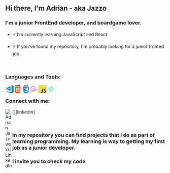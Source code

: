 ## Hi there, I'm Adrian - aka Jazzo

### I'm a junior FrontEnd developer, and boardgame lover.

- ⚡ I’m currently learning JavaScript and React

- ⚡ If you've found my repository, I'm probably looking for a junior fronted job

<br/>

### Languages and Tools:

<img alt='Visual Studio Code' align='left' width='26px' src='https://raw.githubusercontent.com/github/explore/80688e429a7d4ef2fca1e82350fe8e3517d3494d/topics/visual-studio-code/visual-studio-code.png'/>
<img alt='html' align='left' width='26px' src='https://raw.githubusercontent.com/github/explore/80688e429a7d4ef2fca1e82350fe8e3517d3494d/topics/html/html.png'/>
<img alt='css' align='left' width='26px' src='https://raw.githubusercontent.com/github/explore/80688e429a7d4ef2fca1e82350fe8e3517d3494d/topics/css/css.png'/>
<img alt='sass' align='left' width='26px' src='https://raw.githubusercontent.com/github/explore/80688e429a7d4ef2fca1e82350fe8e3517d3494d/topics/sass/sass.png'/>
<img alt='javascript' align='left' width='26px' src='https://raw.githubusercontent.com/github/explore/80688e429a7d4ef2fca1e82350fe8e3517d3494d/topics/javascript/javascript.png'/>
<img alt='react' align='left' width='26px' src='https://raw.githubusercontent.com/github/explore/80688e429a7d4ef2fca1e82350fe8e3517d3494d/topics/react/react.png'/>

<br/>

### Connect with me:

[<img align="left" alt="Adrian Jazowski | LinkedIn" width="22px" src="https://cdn.jsdelivr.net/npm/simple-icons@v3/icons/linkedin.svg" />][linkedin]

<br/>

### In my repository you can find projects that I do as part of learning programming. My learning is way to getting my first job as a junior developer.

### I invite you to check my code

